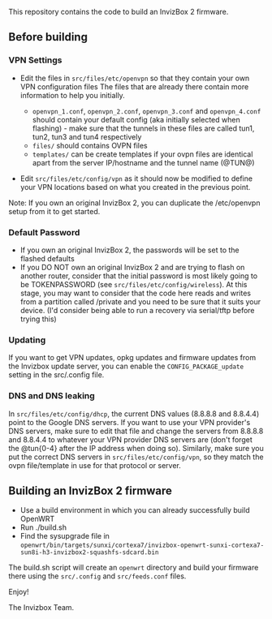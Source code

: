 This repository contains the code to build an InvizBox 2 firmware.

## Before building

### VPN Settings
* Edit the files in `src/files/etc/openvpn` so that they contain your own VPN configuration files
The files that are already there contain more information to help you initially.

  * `openvpn_1.conf`, `openvpn_2.conf`, `openvpn_3.conf` and `openvpn_4.conf` should contain your default config (aka
   initially selected when flashing) - make sure that the tunnels in these files are called tun1, tun2, tun3 and tun4
   respectively
  * `files/` should contains OVPN files 
  * `templates/` can be create templates if your ovpn files are identical apart from the server IP/hostname and the
   tunnel name (@TUN@)

* Edit `src/files/etc/config/vpn` as it should now be modified to define your VPN locations based on what you created 
in the previous point.

Note: If you own an original InvizBox 2, you can duplicate the /etc/openvpn setup from it to get started.

### Default Password
* If you own an original InvizBox 2, the passwords will be set to the flashed defaults
* If you DO NOT own an original InvizBox 2 and are trying to flash on another router, consider that the initial password
is most likely going to be TOKENPASSWORD (see `src/files/etc/config/wireless`). At this stage, you may want to consider
that the code here reads and writes from a partition called /private and you need to be sure that it suits your device.
(I'd consider being able to run a recovery via serial/tftp before trying this)

### Updating
If you want to get VPN updates, opkg updates and firmware updates from the Invizbox update server, you can enable the 
`CONFIG_PACKAGE_update` setting in the src/.config file.

### DNS and DNS leaking
In `src/files/etc/config/dhcp`, the current DNS values (8.8.8.8 and 8.8.4.4) point to the Google DNS servers.
If you want to use your VPN provider's DNS servers, make sure to edit that file and change the servers
from 8.8.8.8 and 8.8.4.4 to whatever your VPN provider DNS servers are (don't forget the @tun{0-4} after the IP address
when doing so). Similarly, make sure you put the correct DNS servers in `src/files/etc/config/vpn`, so they match
the ovpn file/template in use for that protocol or server.

## Building an InvizBox 2 firmware

* Use a build environment in which you can already successfully build OpenWRT
* Run ./build.sh
* Find the sysupgrade file in 
  `openwrt/bin/targets/sunxi/cortexa7/invizbox-openwrt-sunxi-cortexa7-sun8i-h3-invizbox2-squashfs-sdcard.bin`

The build.sh script will create an `openwrt` directory and build your firmware there using the `src/.config` and 
`src/feeds.conf` files.

Enjoy!

The Invizbox Team.
